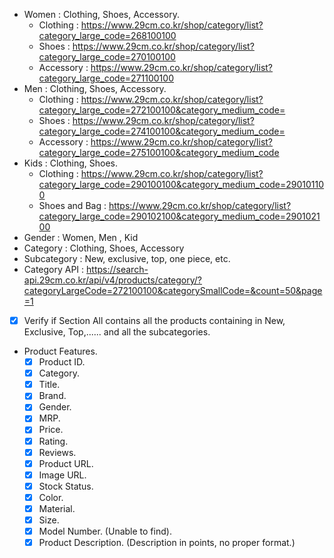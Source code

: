 - Women : Clothing, Shoes, Accessory.
	- Clothing :  https://www.29cm.co.kr/shop/category/list?category_large_code=268100100
	- Shoes : https://www.29cm.co.kr/shop/category/list?category_large_code=270100100
	- Accessory : https://www.29cm.co.kr/shop/category/list?category_large_code=271100100
- Men : Clothing, Shoes, Accessory.
	- Clothing : https://www.29cm.co.kr/shop/category/list?category_large_code=272100100&category_medium_code=
	- Shoes : https://www.29cm.co.kr/shop/category/list?category_large_code=274100100&category_medium_code=
	- Accessory : https://www.29cm.co.kr/shop/category/list?category_large_code=275100100&category_medium_code
- Kids : Clothing, Shoes.
	- Clothing : https://www.29cm.co.kr/shop/category/list?category_large_code=290100100&category_medium_code=290101100
	- Shoes and Bag : https://www.29cm.co.kr/shop/category/list?category_large_code=290102100&category_medium_code=290102100
- Gender : Women, Men , Kid
- Category : Clothing, Shoes, Accessory
- Subcategory : New, exclusive, top, one piece, etc. 
- Category API : https://search-api.29cm.co.kr/api/v4/products/category/?categoryLargeCode=272100100&categorySmallCode=&count=50&page=1
- [x] Verify if Section All contains all the products containing in New, Exclusive, Top,...... and all the subcategories.
- Product Features.
	- [x] Product ID.
	- [x] Category.
	- [x] Title.
	- [x] Brand.
	- [x] Gender.
	- [x] MRP.
	- [x] Price.
	- [x] Rating.
	- [x] Reviews.
	- [x] Product URL.
	- [x] Image URL.
	- [x] Stock Status.
	- [x] Color.
	- [x] Material.
	- [x] Size.
	- [x] Model Number. (Unable to find).
	- [x] Product Description. (Description in points, no proper format.)